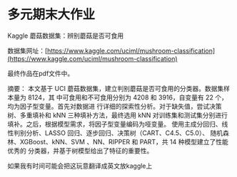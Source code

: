 # 多元期末大作业

Kaggle 蘑菇数据集：辨别蘑菇是否可食用

数据集网址：[https://www.kaggle.com/uciml/mushroom-classification](https://www.kaggle.com/uciml/mushroom-classification)

最终作品在pdf文件中。

摘要：
本文基于 UCI 蘑菇数据集，建立判别蘑菇是否可食用的分类器。数据集样本量为 8124，其
中可食用和不可食用分别为 4208 和 3916，自变量有 22 个，均为因子型变量。首先对数据进
行详细的探索性分析。对于缺失值，尝试决策树、多重填补和 kNN 三种填补方法，最终选用
kNN 对训练集和测试集分别进行填补。之后，根据模型需求，将因子型变量编码为哑变量。
使用主成分回归、线性判别分析、LASSO 回归、逐步回归、决策树（CART、C4.5、C5.0）、
随机森林、XGBoost、kNN、SVM 、NN、RIPPER 和 PART，共 14 种模型建立了性能优秀的
分类器，并基于树模型给出了特征的重要性。

如果我有时间可能会把这玩意翻译成英文放kaggle上
